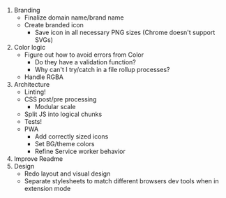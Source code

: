 1. Branding
    - Finalize domain name/brand name
    - Create branded icon
        - Save icon in all necessary PNG sizes (Chrome doesn't support SVGs)
2. Color logic
    - Figure out how to avoid errors from Color
        - Do they have a validation function?
        - Why can't I try/catch in a file rollup processes?
    - Handle RGBA
3. Architecture
    - Linting!
    - CSS post/pre processing
        - Modular scale
    - Split JS into logical chunks
    - Tests!
    - PWA
        - Add correctly sized icons
        - Set BG/theme colors
        - Refine Service worker behavior
4. Improve Readme
5. Design
    - Redo layout and visual design
    - Separate stylesheets to match different browsers dev tools when in extension mode